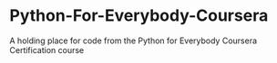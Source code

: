 # Python-For-Everybody-Coursera
A holding place for code from the Python for Everybody Coursera Certification course
